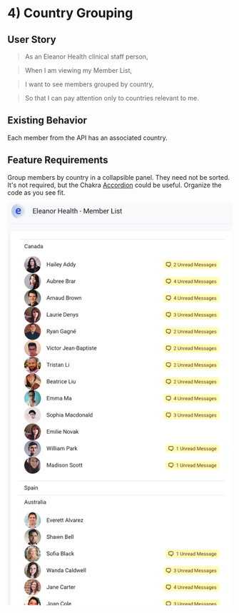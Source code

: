# 4) Country Grouping

## User Story

> As an Eleanor Health clinical staff person,

> When I am viewing my Member List,

> I want to see members grouped by country,

> So that I can pay attention only to countries relevant to me.

## Existing Behavior

Each member from the API has an associated country.

## Feature Requirements

Group members by country in a collapsible panel. They need not be sorted.
It's not required, but the Chakra [Accordion](https://chakra-ui.com/docs/disclosure/accordion) could be useful.
Organize the code as you see fit.

![Member List](./memberList-countries.png)